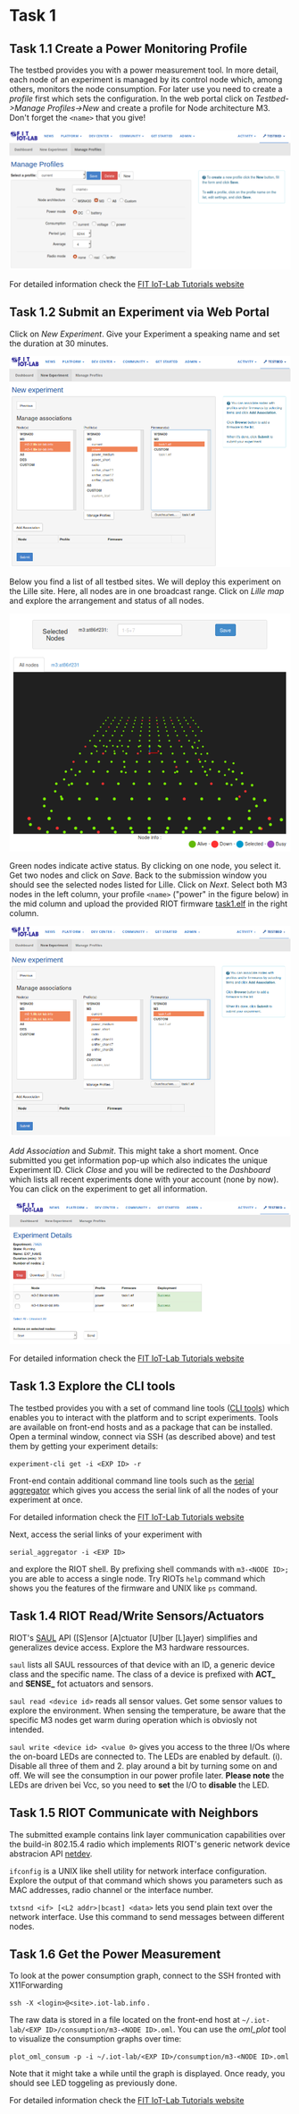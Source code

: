 # Task 1

## Task 1.1 Create a Power Monitoring Profile

The testbed provides you with a power measurement tool. In more detail, each node of an experiment is managed by its control node which, among others, monitors the node consumption. For later use you need to create a *profile* first which sets the configuration. In the web portal click on *Testbed->Manage Profiles->New* and create a profile for Node architecture M3. Don't forget the `<name>` that you give!

![Power Profile](../figures/power_profile.png)

For detailed information check the [FIT IoT-Lab Tutorials website](https://www.iot-lab.info/tutorials/monitor-consumption-m3-node/)



## Task 1.2 Submit an Experiment via Web Portal

Click on *New Experiment*. Give your Experiment a speaking name and set the duration at 30 minutes.

![Submit 1](../figures/submit_exp1.png)

Below you find a list of all testbed sites. We will deploy this experiment on the Lille site. Here, all nodes are in one broadcast range. Click on *Lille map* and explore the arrangement and status of all nodes.

![Lille Map](../figures/lille_map.png)

Green nodes indicate active status. By clicking on one node, you select it. Get two nodes and click on *Save*. Back to the submission window you should see the selected nodes listed for Lille. Click on *Next*. Select both M3 nodes in the left column, your profile `<name>` ("power" in the figure below) in the mid column and upload the provided RIOT firmware [task1.elf](../firmware/task1.elf) in the right column.

![Submit 2](../figures/submit_exp2.png)

*Add Association* and  *Submit*. This might take a short moment. Once submitted you get information pop-up which also indicates the unique Experiment ID. Click *Close* and you will be redirected to the *Dashboard* which lists all recent experiments done with your account (none by now). You can click on the experiment to get all information.

![Submit 3](../figures/submit_exp3.png)

For detailed information check the [FIT IoT-Lab Tutorials website](https://www.iot-lab.info/tutorials/submit-an-experiment-with-web-portal-and-m3-nodes/)


## Task 1.3 Explore the CLI tools

The testbed provides you with a set of command line tools ([CLI tools](https://github.com/iot-lab/iot-lab/wiki/CLI-Tools)) which enables you to interact with the platform and to script experiments. Tools are available on front-end hosts and as a package that can be installed. Open a terminal window, connect via SSH (as described above) and test them by getting your experiment details:

`experiment-cli get -i <EXP ID> -r`

Front-end contain additional command line tools such as the [serial aggregator](https://www.iot-lab.info/tutorials/nodes-serial-link-aggregation/) which gives you access the serial link of all the nodes of your experiment at once. 

For detailed information check the [FIT IoT-Lab Tutorials website](https://www.iot-lab.info/tutorials/nodes-serial-link-aggregation/)


Next, access the serial links of your experiment with

`serial_aggregator -i <EXP ID>`

and explore the RIOT shell. By prefixing shell commands with `m3-<NODE ID>;` you are able to access a single node. Try RIOTs `help` command which shows you the features of the firmware and UNIX like `ps` command.



## Task 1.4 RIOT Read/Write Sensors/Actuators

RIOT's [SAUL](https://riot-os.org/api/group__drivers__saul.html) API ([S]ensor [A]ctuator [U]ber [L]ayer) simplifies and generalizes device access. Explore the M3 hardware ressources. 

`saul` lists all SAUL ressources of that device with an ID, a generic device class and the specific name. The class of a device is prefixed with **ACT_** and **SENSE_** fot actuators and sensors.

`saul read <device id>` reads all sensor values. Get some sensor values to explore the environment. When sensing the temperature, be aware that the specific M3 nodes get warm during operation which is obviosly not intended.

`saul write <device id> <value 0>` gives you access to the three I/Os where the on-board LEDs are connected to. The LEDs are enabled by default. (i). Disable all three of them and 2. play around a bit by turning some on and off. We will see the consumption in our power profile later. **Please note** the LEDs are driven bei Vcc, so you need to **set** the I/O to **disable** the LED.

## Task 1.5 RIOT Communicate with Neighbors

The submitted example contains link layer communication capabilities over the build-in 802.15.4 radio which implements RIOT's generic network device abstracion API [netdev](https://riot-os.org/api/structnetdev__driver.html). 

`ifconfig` is a UNIX like shell utility for network interface configuration. Explore the output of that command which shows you parameters such as MAC addresses, radio channel or the interface number.

`txtsnd <if> [<L2 addr>|bcast] <data>` lets you send plain text over the network interface. Use this command to send messages between different nodes.


## Task 1.6 Get the Power Measurement

To look at the power consumption graph, connect to the SSH fronted with X11Forwarding

`ssh -X <login>@<site>.iot-lab.info` .

The raw data is stored in a file located on the front-end host at `~/.iot-lab/<EXP ID>/consumption/m3-<NODE ID>.oml`. You can use the *oml_plot* tool to visualize the consumption graphs over time:

`plot_oml_consum -p -i ~/.iot-lab/<EXP ID>/consumption/m3-<NODE ID>.oml`

Note that it might take a while until the graph is displayed. Once ready, you should see LED toggeling as previously done.

For detailed information check the [FIT IoT-Lab Tutorials website](https://www.iot-lab.info/tutorials/monitor-consumption-m3-node/)
